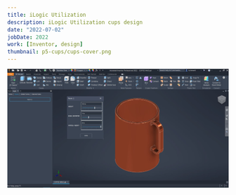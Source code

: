 ```yaml
---
title: iLogic Utilization
description: iLogic Utilization cups design
date: "2022-07-02"
jobDate: 2022
work: [Inventor, design]
thumbnail: p5-cups/cups-cover.png
---
```


[![cups image 2](cups2.jpg)](cups2.jpg)